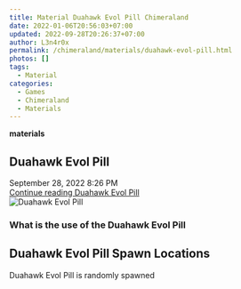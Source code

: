 ```yaml
---
title: Material Duahawk Evol Pill Chimeraland
date: 2022-01-06T20:56:03+07:00
updated: 2022-09-28T20:26:37+07:00
author: L3n4r0x
permalink: /chimeraland/materials/duahawk-evol-pill.html
photos: []
tags:
  - Material
categories:
  - Games
  - Chimeraland
  - Materials
---
```


<section id="bootstrap-wrapper">
  <link
    rel="stylesheet"
    href="https://rawcdn.githack.com/dimaslanjaka/Web-Manajemen/0c3b5aa1813bd4abcd2c11bf3e37928b15c28664/css/bootstrap-5-3-0-alpha3-wrapper.css"
  />
  <div
    class="row g-0 border rounded overflow-hidden flex-md-row mb-4 shadow-sm position-relative bg-light text-dark"
  >
    <div class="col p-4 d-flex flex-column position-static">
      <strong class="d-inline-block mb-2 text-success">materials</strong>
      <h2 class="mb-0">Duahawk Evol Pill</h2>
      <div class="mb-1 text-muted">September 28, 2022 8:26 PM</div>
      <a
        href="/chimeraland/materials/duahawk-evol-pill.html"
        class="stretched-link d-none"
        >Continue reading Duahawk Evol Pill</a
      >
    </div>
    <div class="col-auto d-none d-lg-block">
      <img
        src="https://via.placeholder.com/550x50/FFFFFF/000000/?text=Duahawk Evol Pill"
        alt="Duahawk Evol Pill"
      />
    </div>
  </div>
  <div class="row bg-light text-dark">
    <div class="col-lg-6 col-12 mb-2">
      <div class="card">
        <div class="card-body">
          <h3 class="card-title">What is the use of the Duahawk Evol Pill</h3>
          <div class="card-text"><ul></ul></div>
        </div>
      </div>
    </div>
    <div class="col-lg-6 col-12 mb-2"></div>
    <div class="col-12 mb-2">
      <h2>Duahawk Evol Pill Spawn Locations</h2>
      <p>Duahawk Evol Pill is randomly spawned</p>
    </div>
  </div>
</section>